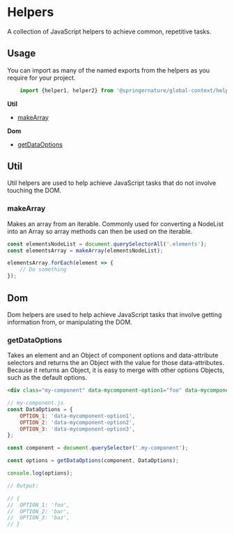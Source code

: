 # Helpers

A collection of JavaScript helpers to achieve common, repetitive tasks.

## Usage

You can import as many of the named exports from the helpers as you require for your project.

```javascript
    import {helper1, helper2} from '@springernature/global-context/helpers';
```

**Util**
- [makeArray](#makearray)


**Dom**
- [getDataOptions](#getDataOptions)

## Util
Util helpers are used to help achieve JavaScript tasks that do not involve touching the DOM.

### makeArray
Makes an array from an iterable.
Commonly used for converting a NodeList into an Array so array methods can then be used on the iterable.

```javascript
const elementsNodeList = document.querySelectorAll('.elements');
const elementsArray = makeArray(elementsNodeList);

elementsArray.forEach(element => {
	// Do something
});
```

## Dom
Dom helpers are used to help achieve JavaScript tasks that involve getting information from, or manipulating the DOM.

### getDataOptions
Takes an element and an Object of component options and data-attribute selectors and returns the an Object with the value for those data-attributes.
Because it returns an Object, it is easy to merge with other options Objects, such as the default options.

```html
<div class="my-component" data-mycomponent-option1="foo" data-mycomponent-option2="bar" data-mycomponent-option3="baz">My Component</div>
```

```javascript
// my-component.js
const DataOptions = {
	OPTION_1: 'data-mycomponent-option1',
	OPTION_2: 'data-mycomponent-option2',
	OPTION_3: 'data-mycomponent-option3',
};

const component = document.querySelector('.my-component');

const options = getDataOptions(component, DataOptions);

console.log(options);

// Output:

// {
//	OPTION_1: 'foo',
//	OPTION_2: 'bar',
//	OPTION_3: 'baz',
// }
``` 
